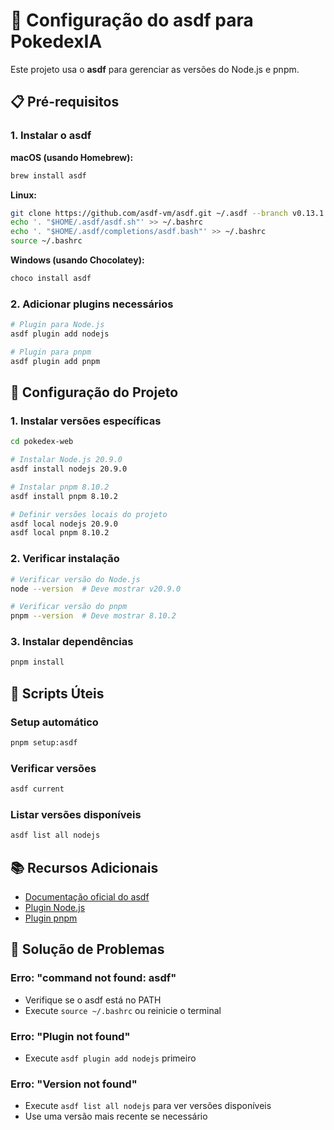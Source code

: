 # 🚀 Configuração do asdf para PokedexIA

Este projeto usa o **asdf** para gerenciar as versões do Node.js e pnpm.

## 📋 Pré-requisitos

### 1. Instalar o asdf

**macOS (usando Homebrew):**

```bash
brew install asdf
```

**Linux:**

```bash
git clone https://github.com/asdf-vm/asdf.git ~/.asdf --branch v0.13.1
echo '. "$HOME/.asdf/asdf.sh"' >> ~/.bashrc
echo '. "$HOME/.asdf/completions/asdf.bash"' >> ~/.bashrc
source ~/.bashrc
```

**Windows (usando Chocolatey):**

```bash
choco install asdf
```

### 2. Adicionar plugins necessários

```bash
# Plugin para Node.js
asdf plugin add nodejs

# Plugin para pnpm
asdf plugin add pnpm
```

## 🎯 Configuração do Projeto

### 1. Instalar versões específicas

```bash
cd pokedex-web

# Instalar Node.js 20.9.0
asdf install nodejs 20.9.0

# Instalar pnpm 8.10.2
asdf install pnpm 8.10.2

# Definir versões locais do projeto
asdf local nodejs 20.9.0
asdf local pnpm 8.10.2
```

### 2. Verificar instalação

```bash
# Verificar versão do Node.js
node --version  # Deve mostrar v20.9.0

# Verificar versão do pnpm
pnpm --version  # Deve mostrar 8.10.2
```

### 3. Instalar dependências

```bash
pnpm install
```

## 🔧 Scripts Úteis

### Setup automático

```bash
pnpm setup:asdf
```

### Verificar versões

```bash
asdf current
```

### Listar versões disponíveis

```bash
asdf list all nodejs
```

## 📚 Recursos Adicionais

- [Documentação oficial do asdf](https://asdf-vm.com/)
- [Plugin Node.js](https://github.com/asdf-vm/asdf-nodejs)
- [Plugin pnpm](https://github.com/asdf-vm/asdf-pnpm)

## 🚨 Solução de Problemas

### Erro: "command not found: asdf"

- Verifique se o asdf está no PATH
- Execute `source ~/.bashrc` ou reinicie o terminal

### Erro: "Plugin not found"

- Execute `asdf plugin add nodejs` primeiro

### Erro: "Version not found"

- Execute `asdf list all nodejs` para ver versões disponíveis
- Use uma versão mais recente se necessário
